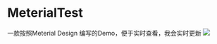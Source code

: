 # MeterialTest
一款按照Meterial Design  编写的Demo，便于实时查看，我会实时更新
![](https://github.com/xmydeveloper/MeterialTest/blob/master/screenshot/meterialdesign.gif)
